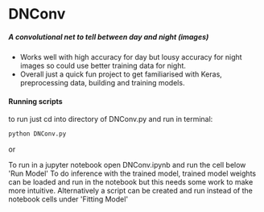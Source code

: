 # DNConv
##### _A convolutional net to tell between day and night (images)_


- Works well with high accuracy for day but lousy accuracy for night images so could use better training data for night.
- Overall just a quick fun project to get familiarised with Keras, preprocessing data, building and training models.



#### Running scripts

to run just cd into directory of DNConv.py and run in terminal:

```sh
python DNConv.py 
```
or

To run in a jupyter notebook open DNConv.ipynb and run the cell below 'Run Model'
To do inference with the trained model, trained model weights can be loaded and run in the notebook but this needs some work to make more intuitive. Alternatively a script can be created and run instead of the notebook cells under 'Fitting Model'

